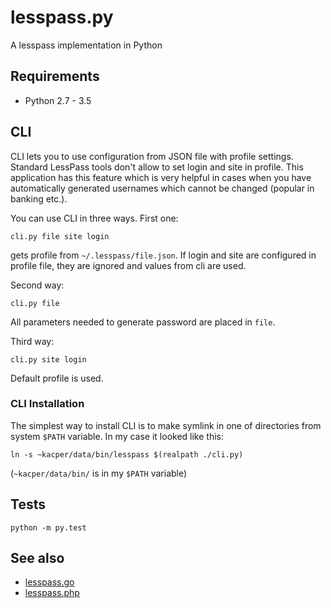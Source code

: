 # lesspass.py

A lesspass implementation in Python

## Requirements

- Python 2.7 - 3.5

## CLI

CLI lets you to use configuration from JSON file with profile settings. Standard
LessPass tools don't allow to set login and site in profile. This application
has this feature which is very helpful in cases when you have automatically
generated usernames which cannot be changed (popular in banking etc.).

You can use CLI in three ways. First one:

`cli.py file site login`

gets profile from `~/.lesspass/file.json`. If login and site are configured in
profile file, they are ignored and values from cli are used.

Second way:

`cli.py file`

All parameters needed to generate password are placed in `file`.

Third way:

`cli.py site login`

Default profile is used.

### CLI Installation

The simplest way to install CLI is to make symlink in one of directories from
system `$PATH` variable. In my case it looked like this:

`ln -s ~kacper/data/bin/lesspass $(realpath ./cli.py)`

(`~kacper/data/bin/` is in my `$PATH` variable)

## Tests

    python -m py.test

## See also

- [lesspass.go](https://github.com/mevdschee/lesspass.go)
- [lesspass.php](https://github.com/mevdschee/lesspass.php)
